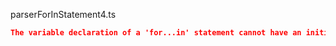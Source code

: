 parserForInStatement4.ts
```json
The variable declaration of a 'for...in' statement cannot have an initializer.
```
